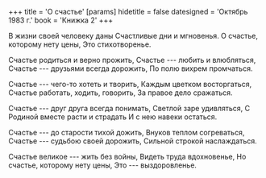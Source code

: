 +++
title = 'О счастье'
[params]
  hidetitle = false
  datesigned = 'Октябрь 1983 г.'
  book = 'Книжка 2'
+++
<!-- О счастье -->

В жизни своей человеку даны
Счастливые дни и мгновенья.
О счастье, которому нету цены,
Это стихотворенье.

Счастье родиться и верно прожить,
Счастье --- любить и влюбляться,
Счастье --- друзьями всегда дорожить,
По полю вихрем промчаться.

Счастье --- чего-то хотеть и творить,
Каждым цветком восторгаться,
Счастье работать, ходить, говорить,
За правое дело сражаться.

Счастье --- друг друга всегда понимать,
Светлой заре удивляться,
С Родиной вместе расти и страдать
И с нею навеки остаться.

Счастье --- до старости тихой дожить,
Внуков теплом согреваться,
Счастье --- судьбою своей дорожить,
Сильной строкой наслаждаться.

Счастье великое --- жить без войны,
Видеть труда вдохновенье,
Но счастье, которому нету цены,
Это --- выздоровленье.

<!-- Октябрь 1983 г. -->
<!-- Книжка 2 -->
<!-- Издано 1998 -->

